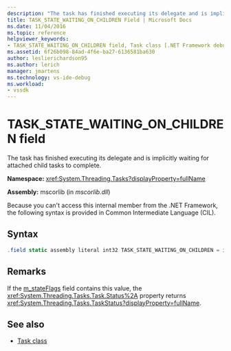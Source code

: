 ```yaml
---
description: "The task has finished executing its delegate and is implicitly waiting for attached child tasks to complete."
title: TASK_STATE_WAITING_ON_CHILDREN Field | Microsoft Docs
ms.date: 11/04/2016
ms.topic: reference
helpviewer_keywords:
- TASK_STATE_WAITING_ON_CHILDREN field, Task class [.NET Framework debug engines]
ms.assetid: 6f26b098-84ad-4f6e-ba27-6136581ba630
author: leslierichardson95
ms.author: lerich
manager: jmartens
ms.technology: vs-ide-debug
ms.workload:
- vssdk
---
```

# TASK_STATE_WAITING_ON_CHILDREN field
The task has finished executing its delegate and is implicitly waiting for attached child tasks to complete.

 **Namespace:** <xref:System.Threading.Tasks?displayProperty=fullName>

 **Assembly:** mscorlib (in *mscorlib.dll*)

 Because you can't access this internal member from the .NET Framework, the following syntax is provided in Common Intermediate Language (CIL).

## Syntax

```csharp
.field static assembly literal int32 TASK_STATE_WAITING_ON_CHILDREN = int32(0x01000000)
```

## Remarks
 If the [m_stateFlags](../../extensibility/debugger/m-stateflags-field.md) field contains this value, the <xref:System.Threading.Tasks.Task.Status%2A> property returns <xref:System.Threading.Tasks.TaskStatus?displayProperty=fullName>.

## See also
- [Task class](../../extensibility/debugger/task-class-internal-members.md)
